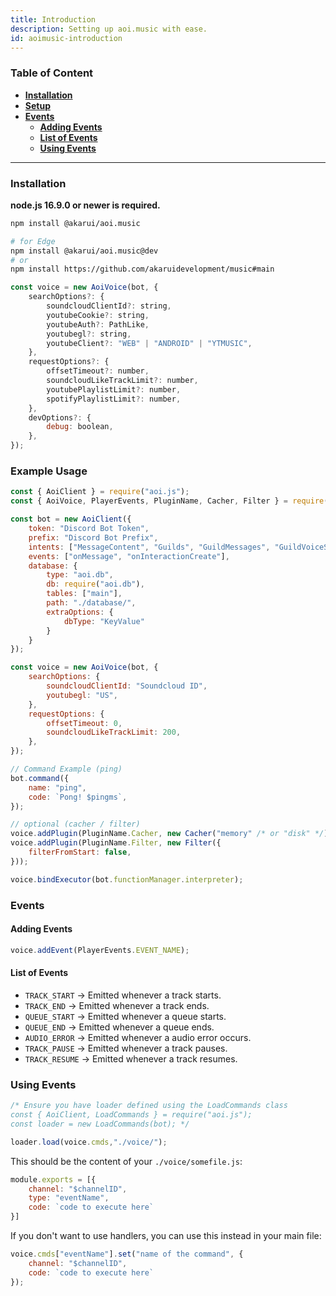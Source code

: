 ```yaml
---
title: Introduction
description: Setting up aoi.music with ease.
id: aoimusic-introduction
---
```


### Table of Content

- **[Installation](#installation)**
- **[Setup](#example-usage)**
- **[Events](#events)**
    - **[Adding Events](#adding-events)**
    - **[List of Events](#list-of-events)**
    - **[Using Events](#using-events)**

---

### Installation

**node.js 16.9.0 or newer is required.**

```bash
npm install @akarui/aoi.music
```

```bash
# for Edge
npm install @akarui/aoi.music@dev
# or
npm install https://github.com/akaruidevelopment/music#main
```


```js
const voice = new AoiVoice(bot, {
    searchOptions?: {
        soundcloudClientId?: string,
        youtubeCookie?: string,
        youtubeAuth?: PathLike,
        youtubegl?: string,
        youtubeClient?: "WEB" | "ANDROID" | "YTMUSIC",
    },
    requestOptions?: {
        offsetTimeout?: number,
        soundcloudLikeTrackLimit?: number,
        youtubePlaylistLimit?: number,
        spotifyPlaylistLimit?: number,
    },
    devOptions?: {
        debug: boolean,
    },
});
```

### Example Usage

```javascript
const { AoiClient } = require("aoi.js");
const { AoiVoice, PlayerEvents, PluginName, Cacher, Filter } = require("@akarui/aoi.music");

const bot = new AoiClient({
    token: "Discord Bot Token",
    prefix: "Discord Bot Prefix",
    intents: ["MessageContent", "Guilds", "GuildMessages", "GuildVoiceStates"],
    events: ["onMessage", "onInteractionCreate"],
    database: {
        type: "aoi.db",
        db: require("aoi.db"),
        tables: ["main"],
        path: "./database/",
        extraOptions: {
            dbType: "KeyValue"
        }
    }
});

const voice = new AoiVoice(bot, {
    searchOptions: {
        soundcloudClientId: "Soundcloud ID",
        youtubegl: "US",
    },
    requestOptions: {
        offsetTimeout: 0,
        soundcloudLikeTrackLimit: 200,
    },
});

// Command Example (ping)
bot.command({
    name: "ping",
    code: `Pong! $pingms`,
});

// optional (cacher / filter)
voice.addPlugin(PluginName.Cacher, new Cacher("memory" /* or "disk" */));
voice.addPlugin(PluginName.Filter, new Filter({
    filterFromStart: false,
}));

voice.bindExecutor(bot.functionManager.interpreter);
```

### Events

#### Adding Events

```js
voice.addEvent(PlayerEvents.EVENT_NAME);
```

#### List of Events

- `TRACK_START` &rarr; Emitted whenever a track starts. 
- `TRACK_END` &rarr; Emitted whenever a track ends.
- `QUEUE_START` &rarr; Emitted whenever a queue starts.
- `QUEUE_END` &rarr; Emitted whenever a queue ends.
- `AUDIO_ERROR` &rarr; Emitted whenever a audio error occurs.
- `TRACK_PAUSE` &rarr; Emitted whenever a track pauses.
- `TRACK_RESUME` &rarr; Emitted whenever a track resumes.

### Using Events

```js
/* Ensure you have loader defined using the LoadCommands class
const { AoiClient, LoadCommands } = require("aoi.js");
const loader = new LoadCommands(bot); */

loader.load(voice.cmds,"./voice/");
```

This should be the content of your `./voice/somefile.js`:

```js
module.exports = [{
    channel: "$channelID",
    type: "eventName",
    code: `code to execute here`
}]
```

If you don't want to use handlers, you can use this instead in your main file:

```js
voice.cmds["eventName"].set("name of the command", {
    channel: "$channelID",
    code: `code to execute here`
});
```